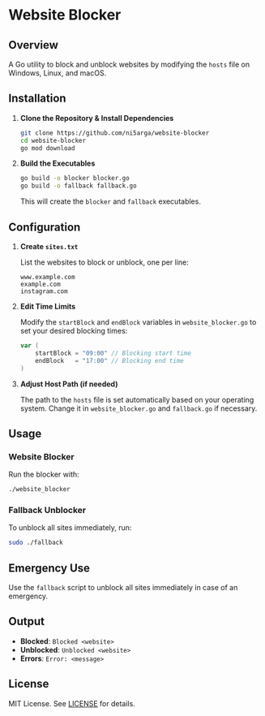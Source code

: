 

# Website Blocker

## Overview

A Go utility to block and unblock websites by modifying the `hosts` file on Windows, Linux, and macOS.

## Installation

1. **Clone the Repository & Install Dependencies**

   ```bash
   git clone https://github.com/ni5arga/website-blocker
   cd website-blocker
   go mod download
   ```

2. **Build the Executables**

   ```bash
   go build -o blocker blocker.go
   go build -o fallback fallback.go
   ```

   This will create the `blocker` and `fallback` executables.

## Configuration

1. **Create `sites.txt`**

   List the websites to block or unblock, one per line:

   ```
   www.example.com
   example.com
   instagram.com
   ```

2. **Edit Time Limits**

   Modify the `startBlock` and `endBlock` variables in `website_blocker.go` to set your desired blocking times:

   ```go
   var (
       startBlock = "09:00" // Blocking start time
       endBlock   = "17:00" // Blocking end time
   )
   ```

3. **Adjust Host Path (if needed)**

   The path to the `hosts` file is set automatically based on your operating system. Change it in `website_blocker.go` and `fallback.go` if necessary.

## Usage

### Website Blocker

Run the blocker with:

```bash
./website_blocker
```

### Fallback Unblocker

To unblock all sites immediately, run:

```bash
sudo ./fallback
```

## Emergency Use

Use the `fallback` script to unblock all sites immediately in case of an emergency.

## Output

- **Blocked**: `Blocked <website>`
- **Unblocked**: `Unblocked <website>`
- **Errors**: `Error: <message>`

## License

MIT License. See [LICENSE](LICENSE) for details.

